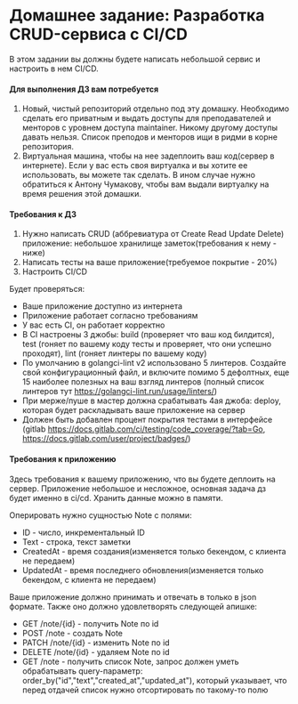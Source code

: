 # Домашнее задание: Разработка CRUD-сервиса с CI/CD
В этом задании вы должны будете написать небольшой сервис и настроить в нем CI/CD.

#### Для выполнения ДЗ вам потребуется

1) Новый, чистый репозиторий отдельно под эту домашку.
 Необходимо сделать его приватным и выдать доступы для преподавателей и менторов с уровнем доступа maintainer. Никому другому доступы давать нельзя. Список преподов и менторов ищи в ридми в корне репозитория.
2) Виртуальная машина, чтобы на нее задеплоить ваш код(сервер в интернете).
Если у вас есть своя виртуалка и вы хотите ее использовать, вы можете так сделать.
В ином случае нужно обратиться к Антону Чумакову, чтобы вам выдали виртуалку на время решения этой домашки.

#### Требования к ДЗ

1) Нужно написать CRUD (аббревиатура от Create Read Update Delete) приложение: небольшое хранилище заметок(требования к нему - ниже)
2) Написать тесты на ваше приложение(требуемое покрытие - 20%)
3) Настроить CI/CD

Будет проверяться:

* Ваше приложение доступно из интернета
* Приложение работает согласно требованиям
* У вас есть CI, он работает корректно
* В CI настроены 3 джобы: build (проверяет что ваш код билдится), test (гоняет по вашему коду тесты и проверяет, что они успешно проходят), lint (гоняет линтеры по вашему коду)
* По умолчанию в golangci-lint v2 использовано 5 линтеров.
Создайте свой конфигурационный файл, и включите помимо 5 дефолтных,
еще 15 наиболее полезных на ваш взгляд линтеров (полный список линтеров тут <https://golangci-lint.run/usage/linters/>)
* При мерже/пуше в мастер должна срабатывать 4ая джоба: deploy, которая будет раскладывать ваше приложение на сервер
* Должен быть добавлен процент покрытия тестами в интерфейсе (gitlab
https://docs.gitlab.com/ci/testing/code_coverage/?tab=Go, https://docs.gitlab.com/user/project/badges/)

#### Требования к приложению

Здесь требования к вашему приложению, что вы будете деплоить на сервер.
Приложение небольшое и несложное, основная задача дз будет именно в ci/cd.
Хранить данные можно в памяти.

Оперировать нужно сущностью Note с полями:

* ID - число, инкрементальный ID
* Text - строка, текст заметки
* CreatedAt - время создания(изменяется только бекендом, с клиента не передаем)
* UpdatedAt - время последнего обновления(изменяется только бекендом, с клиента не передаем)

Ваше приложение должно принимать и отвечать в только в json формате. Также оно должно удовлетворять следующей апишке:

* GET /note/{id} - получить Note по id
* POST /note  - создать Note
* PATCH /note/{id} - изменить Note по id
* DELETE /note/{id} - удаляем Note по id
* GET /note - получить список Note, запрос должен уметь обрабатывать query-параметр: order_by("id","text","created_at","updated_at"), который указывает, что перед отдачей список нужно отсортировать по такому-то полю
